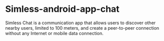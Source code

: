 # Simless-android-app-chat
Simless Chat is a communication app that allows users to discover other nearby users, limited to 100 meters, and create a peer-to-peer connection without any Internet or mobile data connection.
